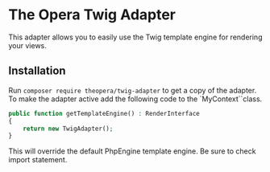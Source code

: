 The Opera Twig Adapter
======================

This adapter allows you to easily use the Twig template engine for rendering
your views.

Installation
------------
Run `composer require theopera/twig-adapter` to get a copy of the adapter.
To make the adapter active add the following code to the `MyContext``class.

```php
public function getTemplateEngine() : RenderInterface
{
    return new TwigAdapter();
}
````

This will override the default PhpEngine template engine. Be sure to check import statement.